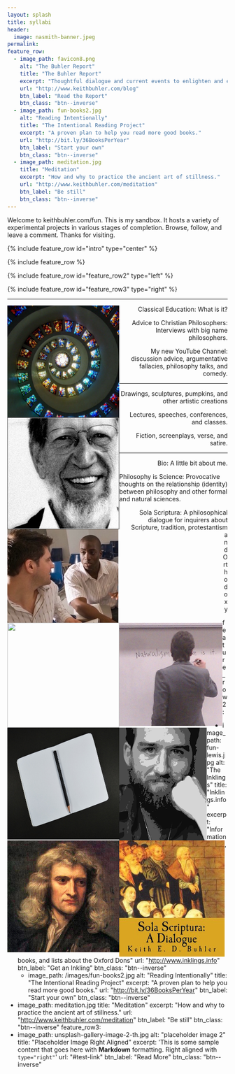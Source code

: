 ```yaml
---
layout: splash
title: syllabi
header:
  image: nasmith-banner.jpeg
permalink: 
feature_row:
  - image_path: favicon8.png
    alt: "The Buhler Report"
    title: "The Buhler Report"
    excerpt: "Thoughtful dialogue and current events to enlighten and entertain."
    url: "http://www.keithbuhler.com/blog"
    btn_label: "Read the Report"
    btn_class: "btn--inverse"
  - image_path: fun-books2.jpg
    alt: "Reading Intentionally"
    title: "The Intentional Reading Project"
    excerpt: "A proven plan to help you read more good books."
    url: "http://bit.ly/36BooksPerYear"
    btn_label: "Start your own"
    btn_class: "btn--inverse"
  - image_path: meditation.jpg
    title: "Meditation"
    excerpt: "How and why to practice the ancient art of stillness."
    url: "http://www.keithbuhler.com/meditation"
    btn_label: "Be still"
    btn_class: "btn--inverse"
---
```



Welcome to keithbuhler.com/fun. This is my sandbox. It hosts a variety of experimental projects in various stages of completion. Browse, follow, and leave a comment. Thanks for visiting.

{% include feature_row id="intro" type="center" %}

{% include feature_row %}

{% include feature_row id="feature_row2" type="left" %}

{% include feature_row id="feature_row3" type="right" %}





-----



<p><a id="Classical Ed" target="_blank" href="http://www.keithbuhler.com/fun-portal/classical-education"> <img src="/images/spiral-small.jpg" align="left" width="256" height="256"> </a></p><p align="right"> Classical Education: What is it? </p>






<p><a id="Advice" target="_blank" href="http://bit.ly/22o8m7j"> <img src="/images/alvin-plantinga.jpg" width="256" height="256" align="left"></a></p><p align="right">  Advice to Christian Philosophers: Interviews with big name philosophers.</p>



<p><a id="discussion" target="_blank" href="https://www.youtube.com/watch?v=yU9_t1sS6ws"> <img src="/images/fun-discussion.jpg" align="left">  </a></p><p align="right"> My new YouTube Channel: discussion advice, argumentative fallacies, philosophy talks, and comedy.</p>




---
<p><a id="art" target="_blank" href="http://www.keithbuhler.com/art"> <img src="http://keithbuhler.com/images/fun-wither-small.jpg" width="256" height="240" align="left">  </a></p><p align="right"> Drawings, sculptures,  pumpkins, and other artistic creations  </p>



<p><a id="Lectures" target="_blank" href="http://www.keithbuhler.com/speaking"> <img src="/images/keithbuhler-teaching.jpg" align="left" width="236" height="236"> </a></p><p align="right"> Lectures, speeches, conferences, and classes.</p>


<p><a id="Writings" target="_blank" href="http://www.keithbuhler.com/writings"> <img src="/images/writing-notebook.jpg" align="left" width="256" height="256"> </a></p><p align="right"> Fiction, screenplays, verse, and satire. 


---
<p><a id="Bio" target="_blank" href="http://www.keithbuhler.com/bio"> <img src="/images/keithbuhler-bw-small.png" align="left"> </a></p><p align="right"> Bio: A little bit about me.</p>


<p><a id="science" target="_blank" href="http://www.philosophyisscience.com"> <img src="/images/newton.jpg" width="256" height="256" align="left">  </a></p><p> Philosophy is Science: Provocative thoughts on the relationship (identity) between philosophy and other formal and natural sciences.  </p>

<p><a id="Sola Scriptura" target="_blank" href="http://bitly.com/ScriptureOrTradition"> <img src="/images/fun-sola.jpg" align="left"></a> </p><p align="right">Sola Scriptura: A philosophical dialogue for inquirers about Scripture, tradition, protestantism and Orthodoxy</p>




feature_row2:
  - image_path: fun-lewis.jpg
    alt: "The Inklings"
    title: "Inklings.info"
    excerpt: "Information, books, and lists about the Oxford Dons"
    url: "http://www.inklings.info"
    btn_label: "Get an Inkling"
    btn_class: "btn--inverse"
      - image_path: /images/fun-books2.jpg
    alt: "Reading Intentionally"
    title: "The Intentional Reading Project"
    excerpt: "A proven plan to help you read more good books."
    url: "http://bit.ly/36BooksPerYear"
    btn_label: "Start your own"
    btn_class: "btn--inverse"
  - image_path: meditation.jpg
    title: "Meditation"
    excerpt: "How and why to practice the ancient art of stillness."
    url: "http://www.keithbuhler.com/meditation"
    btn_label: "Be still"
    btn_class: "btn--inverse"
feature_row3:
  - image_path: unsplash-gallery-image-2-th.jpg
    alt: "placeholder image 2"
    title: "Placeholder Image Right Aligned"
    excerpt: 'This is some sample content that goes here with **Markdown** formatting. Right aligned with `type="right"`'
    url: "#test-link"
    btn_label: "Read More"
    btn_class: "btn--inverse"

